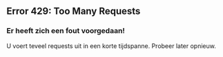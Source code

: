 ## Error 429: Too Many Requests

### Er heeft zich een fout voorgedaan!

U voert teveel requests uit in een korte tijdspanne. Probeer later opnieuw.
